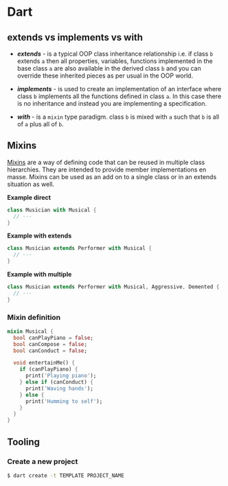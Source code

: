 # Dart

## extends vs implements vs with

* ***extends*** - is a typical OOP class inheritance relationship i.e. if class `b` extends `a` then 
all properties, variables, functions implemented in the base class `a` are also available in the 
derived class `b` and you can override these inherited pieces as per usual in the OOP world.

* ***implements*** - is used to create an implementation of an interface where class `b` implements 
all the functions defined in class `a`. In this case there is no inheritance and instead you are 
implementing a specification.

* ***with*** - is a `mixin` type paradigm. class `b` is mixed with `a` such that `b` is all of `a` 
plus all of `b`.

## Mixins
[Mixins](https://dart.dev/language/mixins) are a way of defining code that can be reused in multiple 
class hierarchies. They are intended to provide member implementations en masse. Mixins can be used 
as an add on to a single class or in an extends situation as well.

**Example direct**
```dart
class Musician with Musical {
  // ···
}
```

**Example with extends**
```dart
class Musician extends Performer with Musical {
  // ···
}
```

**Example with multiple**
```dart
class Musician extends Performer with Musical, Aggressive, Demented {
  // ···
}
```

### Mixin definition
```dart
mixin Musical {
  bool canPlayPiano = false;
  bool canCompose = false;
  bool canConduct = false;

  void entertainMe() {
    if (canPlayPiano) {
      print('Playing piano');
    } else if (canConduct) {
      print('Waving hands');
    } else {
      print('Humming to self');
    }
  }
}
```

## Tooling

### Create a new project
```bash
$ dart create -t TEMPLATE PROJECT_NAME
```

  
<!-- 
vim: ts=2:sw=2:sts=2
-->
